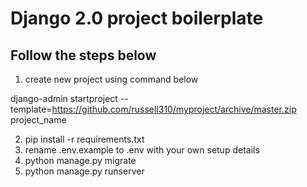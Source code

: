 # Django 2.0 project boilerplate

## Follow the steps below

1. create new project using command below

django-admin startproject --template=https://github.com/russell310/myproject/archive/master.zip project_name

2. pip install -r requirements.txt
3. rename .env.example to .env with your own setup details
4. python manage.py migrate
5. python manage.py runserver
